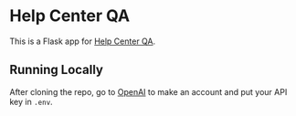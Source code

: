 # Help Center QA

This is a Flask app for [Help Center QA](https://github.com/mmmaia/helpcenter-qa).

## Running Locally

After cloning the repo, go to [OpenAI](https://openai.com/) to make an account and put your API key in `.env`.
